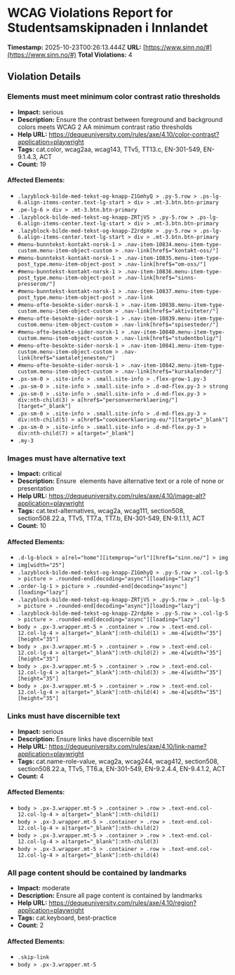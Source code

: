 # WCAG Violations Report for Studentsamskipnaden i Innlandet

**Timestamp:** 2025-10-23T00:26:13.444Z
**URL:** [https://www.sinn.no/#](https://www.sinn.no/#)
**Total Violations:** 4

## Violation Details

### Elements must meet minimum color contrast ratio thresholds

- **Impact:** serious
- **Description:** Ensure the contrast between foreground and background colors meets WCAG 2 AA minimum contrast ratio thresholds
- **Help URL:** https://dequeuniversity.com/rules/axe/4.10/color-contrast?application=playwright
- **Tags:** cat.color, wcag2aa, wcag143, TTv5, TT13.c, EN-301-549, EN-9.1.4.3, ACT
- **Count:** 19

#### Affected Elements:

- `.lazyblock-bilde-med-tekst-og-knapp-Z1GmhyQ > .py-5.row > .ps-lg-6.align-items-center.text-lg-start > div > .mt-3.btn.btn-primary`
- `.pe-lg-6 > div > .mt-3.btn.btn-primary`
- `.lazyblock-bilde-med-tekst-og-knapp-ZRTjVS > .py-5.row > .ps-lg-6.align-items-center.text-lg-start > div > .mt-3.btn.btn-primary`
- `.lazyblock-bilde-med-tekst-og-knapp-Z2rdpXe > .py-5.row > .ps-lg-6.align-items-center.text-lg-start > div > .mt-3.btn.btn-primary`
- `#menu-bunntekst-kontakt-norsk-1 > .nav-item-10834.menu-item-type-custom.menu-item-object-custom > .nav-link[href$="kontakt-oss/"]`
- `#menu-bunntekst-kontakt-norsk-1 > .nav-item-10835.menu-item-type-post_type.menu-item-object-post > .nav-link[href$="om-oss/"]`
- `#menu-bunntekst-kontakt-norsk-1 > .nav-item-10836.menu-item-type-post_type.menu-item-object-post > .nav-link[href$="sinns-presserom/"]`
- `#menu-bunntekst-kontakt-norsk-1 > .nav-item-10837.menu-item-type-post_type.menu-item-object-post > .nav-link`
- `#menu-ofte-besokte-sider-norsk-1 > .nav-item-10838.menu-item-type-custom.menu-item-object-custom > .nav-link[href$="aktiviteter/"]`
- `#menu-ofte-besokte-sider-norsk-1 > .nav-item-10839.menu-item-type-custom.menu-item-object-custom > .nav-link[href$="spisesteder/"]`
- `#menu-ofte-besokte-sider-norsk-1 > .nav-item-10840.menu-item-type-custom.menu-item-object-custom > .nav-link[href$="studentbolig/"]`
- `#menu-ofte-besokte-sider-norsk-1 > .nav-item-10841.menu-item-type-custom.menu-item-object-custom > .nav-link[href$="samtaletjenesten/"]`
- `#menu-ofte-besokte-sider-norsk-1 > .nav-item-10842.menu-item-type-custom.menu-item-object-custom > .nav-link[href$="kurskalender/"]`
- `.px-sm-0 > .site-info > .small.site-info > .flex-grow-1.py-3`
- `.px-sm-0 > .site-info > .small.site-info > .d-md-flex.py-3 > strong`
- `.px-sm-0 > .site-info > .small.site-info > .d-md-flex.py-3 > div:nth-child(3) > a[href$="personvernerklaering/"][target="_blank"]`
- `.px-sm-0 > .site-info > .small.site-info > .d-md-flex.py-3 > div:nth-child(5) > a[href$="cookieerklaering-eu/"][target="_blank"]`
- `.px-sm-0 > .site-info > .small.site-info > .d-md-flex.py-3 > div:nth-child(7) > a[target="_blank"]`
- `.my-3`

### Images must have alternative text

- **Impact:** critical
- **Description:** Ensure <img> elements have alternative text or a role of none or presentation
- **Help URL:** https://dequeuniversity.com/rules/axe/4.10/image-alt?application=playwright
- **Tags:** cat.text-alternatives, wcag2a, wcag111, section508, section508.22.a, TTv5, TT7.a, TT7.b, EN-301-549, EN-9.1.1.1, ACT
- **Count:** 10

#### Affected Elements:

- `.d-lg-block > a[rel="home"][itemprop="url"][href$="sinn.no/"] > img`
- `img[width="25"]`
- `.lazyblock-bilde-med-tekst-og-knapp-Z1GmhyQ > .py-5.row > .col-lg-5 > picture > .rounded-end[decoding="async"][loading="lazy"]`
- `.order-lg-1 > picture > .rounded-end[decoding="async"][loading="lazy"]`
- `.lazyblock-bilde-med-tekst-og-knapp-ZRTjVS > .py-5.row > .col-lg-5 > picture > .rounded-end[decoding="async"][loading="lazy"]`
- `.lazyblock-bilde-med-tekst-og-knapp-Z2rdpXe > .py-5.row > .col-lg-5 > picture > .rounded-end[decoding="async"][loading="lazy"]`
- `body > .px-3.wrapper.mt-5 > .container > .row > .text-end.col-12.col-lg-4 > a[target="_blank"]:nth-child(1) > .me-4[width="35"][height="35"]`
- `body > .px-3.wrapper.mt-5 > .container > .row > .text-end.col-12.col-lg-4 > a[target="_blank"]:nth-child(2) > .me-4[width="35"][height="35"]`
- `body > .px-3.wrapper.mt-5 > .container > .row > .text-end.col-12.col-lg-4 > a[target="_blank"]:nth-child(3) > .me-4[width="35"][height="35"]`
- `body > .px-3.wrapper.mt-5 > .container > .row > .text-end.col-12.col-lg-4 > a[target="_blank"]:nth-child(4) > .me-4[width="35"][height="35"]`

### Links must have discernible text

- **Impact:** serious
- **Description:** Ensure links have discernible text
- **Help URL:** https://dequeuniversity.com/rules/axe/4.10/link-name?application=playwright
- **Tags:** cat.name-role-value, wcag2a, wcag244, wcag412, section508, section508.22.a, TTv5, TT6.a, EN-301-549, EN-9.2.4.4, EN-9.4.1.2, ACT
- **Count:** 4

#### Affected Elements:

- `body > .px-3.wrapper.mt-5 > .container > .row > .text-end.col-12.col-lg-4 > a[target="_blank"]:nth-child(1)`
- `body > .px-3.wrapper.mt-5 > .container > .row > .text-end.col-12.col-lg-4 > a[target="_blank"]:nth-child(2)`
- `body > .px-3.wrapper.mt-5 > .container > .row > .text-end.col-12.col-lg-4 > a[target="_blank"]:nth-child(3)`
- `body > .px-3.wrapper.mt-5 > .container > .row > .text-end.col-12.col-lg-4 > a[target="_blank"]:nth-child(4)`

### All page content should be contained by landmarks

- **Impact:** moderate
- **Description:** Ensure all page content is contained by landmarks
- **Help URL:** https://dequeuniversity.com/rules/axe/4.10/region?application=playwright
- **Tags:** cat.keyboard, best-practice
- **Count:** 2

#### Affected Elements:

- `.skip-link`
- `body > .px-3.wrapper.mt-5`
